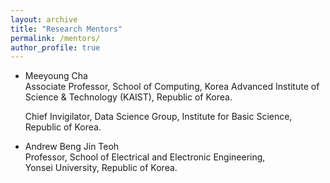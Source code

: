 ```yaml
---
layout: archive
title: "Research Mentors"
permalink: /mentors/
author_profile: true
---
```


+ Meeyoung Cha<br>
  Associate Professor, School of Computing,
  Korea Advanced Institute of Science & Technology (KAIST), Republic of Korea.

  Chief Invigilator, Data Science Group,
  Institute for Basic Science, Republic of Korea. 

+ Andrew Beng Jin Teoh<br>
  Professor, School of Electrical and Electronic Engineering,<br>
  Yonsei University, Republic of Korea.
  

